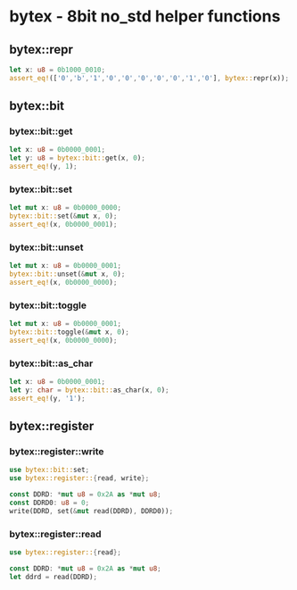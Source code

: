 # bytex - 8bit no_std helper functions

## bytex::repr

``` rust
let x: u8 = 0b1000_0010;
assert_eq!(['0','b','1','0','0','0','0','0','1','0'], bytex::repr(x));
```

## bytex::bit

### bytex::bit::get

``` rust
let x: u8 = 0b0000_0001;
let y: u8 = bytex::bit::get(x, 0);
assert_eq!(y, 1);
```

### bytex::bit::set

``` rust
let mut x: u8 = 0b0000_0000;
bytex::bit::set(&mut x, 0);
assert_eq!(x, 0b0000_0001);
```

### bytex::bit::unset

``` rust
let mut x: u8 = 0b0000_0001;
bytex::bit::unset(&mut x, 0);
assert_eq!(x, 0b0000_0000);
```

### bytex::bit::toggle

``` rust
let mut x: u8 = 0b0000_0001;
bytex::bit::toggle(&mut x, 0);
assert_eq!(x, 0b0000_0000);
```

### bytex::bit::as_char

``` rust
let x: u8 = 0b0000_0001;
let y: char = bytex::bit::as_char(x, 0);
assert_eq!(y, '1');
```

## bytex::register

### bytex::register::write

``` rust
use bytex::bit::set;
use bytex::register::{read, write};

const DDRD: *mut u8 = 0x2A as *mut u8;
const DDRD0: u8 = 0;
write(DDRD, set(&mut read(DDRD), DDRD0));
```

### bytex::register::read

``` rust
use bytex::register::{read};

const DDRD: *mut u8 = 0x2A as *mut u8;
let ddrd = read(DDRD);
```
